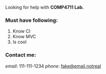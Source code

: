 Looking for help with **COMP4711 Lab.**

### Must have following:
1. Know CI
2. Know MVC
3. Is cool

### Contact me:
*email*: 111-111-1234
*phone*: fake@email.notreal